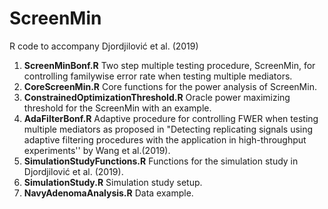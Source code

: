 # ScreenMin
R code to accompany Djordjilović et al. (2019)
1. **ScreenMinBonf.R** Two step multiple testing procedure, ScreenMin, for controlling familywise error rate when testing multiple mediators. 
2. **CoreScreenMin.R** Core functions for the power analysis of  ScreenMin.
3. **ConstrainedOptimizationThreshold.R** Oracle power maximizing threshold for the ScreenMin with an example.
4. **AdaFilterBonf.R** Adaptive  procedure for controlling FWER when testing multiple mediators as proposed in "Detecting replicating signals using adaptive filtering procedures with the application in high-throughput experiments'' by Wang et al.(2019).
5. **SimulationStudyFunctions.R** Functions for the simulation study in Djordjilović et al. (2019).
6. **SimulationStudy.R** Simulation study setup.
7. **NavyAdenomaAnalysis.R**  Data example.
